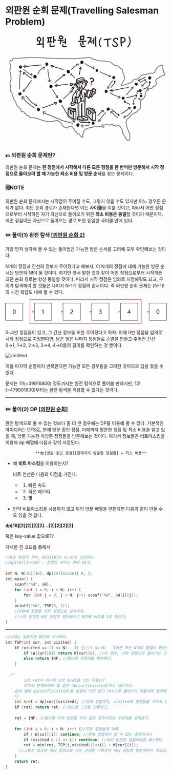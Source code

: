 # 외판원 순회 문제(Travelling Salesman Problem)

![Untitled](./TSP/Untitled.png)

### 💵 외판원 순회 문제란?

외판원 순회 문제는 **한 정점에서 시작해서 다른 모든 정점을 한 번씩만 방문해서 시작 정점으로 돌아오려 할 때 가능한 최소 비용 및 방문 순서**를 찾는 문제이다.

### 🗒️NOTE

외판원 순회 문제에서는 시작점이 주어질 수도, 그렇지 않을 수도 있지만 어느 경우든 문제가 없다. 최단 순회 경로가 존재한다면 이는 **사이클**을 이룰 것이고, 따라서 어떤 정점으로부터 시작하든 자기 자신으로 돌아오기 위한 **최소 비용은 동일**할 것이기 때문이다. 어떤 정점이든 자신으로 돌아오는 경로 또한 동일한 사이클 안에 있다. 

### ✏️ 풀이(1) 완전 탐색 [[외판원 순회 2](https://www.acmicpc.net/problem/10971)]

가장 먼저 생각해 볼 수 있는 풀이법은 가능한 방문 순서를 고려해 모두 확인해보는 것이다.

N개의 정점과 간선의 정보가 주어졌다고 해보자. 이 N개의 정점에 대해 가능한 방문 순서는 당연히 N!이 될 것이다. 하지만 앞서 말한 것과 같이 어떤 정점으로부터 시작하든 최단 순회 경로는 항상 동일할 것이다. 따라서 시작 정점은 임의로 지정해줘도 되고, 우리가 탐색해야 할 것들은 나머지 N-1개 정점의 순서이다. 즉 외판원 순회 문제는 (N-1)!의 시간 복잡도 내에 풀 수 있다.

![Untitled](./TSP/Untitled%201.png)

0~4번 정점들이 있고, 그 간선 정보들 또한 주어졌다고 하자. 이때 0번 정점을 임의로 시작 정점으로 지정한다면, 남은 일은 나머지 정점들로 순열을 만들고 주어진 간선 0→1, 1→2, 2→3, 3→4, 4→0들의 길이를 확인하는 것 뿐이다.

 

![Untitled](%E1%84%8B%E1%85%AC%E1%84%91%E1%85%A1%E1%86%AB%E1%84%8B%E1%85%AF%E1%86%AB%20%E1%84%89%E1%85%AE%E1%86%AB%E1%84%92%E1%85%AC%20%E1%84%86%E1%85%AE%E1%86%AB%E1%84%8C%E1%85%A6(Travelling%20Salesman%20Problem)%2057c1615f337f45caa12f7349bdb668ab/Untitled%202.png)

이를 마지막 순열까지 반복한다면 가능한 모든 경우들을 고려한 것이므로 답을 찾을 수 있다.

문제는 11!(=39916800) 정도까지는 완전 탐색으로 풀어볼 만하지만, 12!(=479001600)부터는 완전 탐색을 적용할 수 없다는 것이다.

---

### ✏️ 풀이(2) DP [[외판원 순회](https://www.acmicpc.net/problem/2098)]

완전 탐색으로 풀 수 있는 것보다 좀 더 큰 경우에는 DP를 이용해 풀 수 있다. 기본적인 아이디어는 DFS로, 현재 방문 중인 정점, 이때까지 방문한 정점 및 최소 비용을 알고 있을 때, 방문 가능한 미방문 정점들을 방문해보는 것이다. 여기서 정보들은 비트마스킹을 이용해 dp 배열에 다음과 같이 저장된다.

                 **dp[방문 중인 정점][현재까지 방문한 정점들] = 최소 비용**

- 왜 **비트 마스킹**을 이용하는지?
    
    비트 연산은 다음의 이점을 가진다.
    
    - 1) 빠른 속도
    - 2) 적은 메모리
    - 3) **멋**

* 만약 비트마스킹을 사용하지 않고 위의 방문 배열을 만든다면 다음과 같이 만들 수도 있을 것 같다.

**dp[16][2][2][2][2]…[2][2][2][2]**

혹은 key-value 값으로??

자세한 건 코드를 통해서 

```cpp
//N은 정점의 개수, W[a][b]는 a->b의 간선이다.
//dp[16][1<<16] : 정점의 개수는 최대 16개.

int N, W[16][16], dp[16][65536]{ 0, };
int main() {
	scanf("%d", &N);
	for (int i = 0; i < N; i++) {
		for (int j = 0; j < N; j++) scanf("%d", &W[i][j]);
	}
	printf("%d", TSP(0, 1));
	//0번째 정점을 시작 정점으로 생각하자.
	//시작 정점인 0번 정점이 방문됐으니 0번째 비트를 1로 만든다.
}
```

---

```cpp
//아래는 일반적인 DFS와 유사하다.
int TSP(int cur, int visited) {
	if (visited == (1 << N) - 1) {//(1 << N) - 1이면 모든 N개의 정점이 방문되었다는 것이다.
		if (W[cur][0]) return W[cur][0]; //이 경우, 시작 정점으로 돌아가는 간선이 있다면 반환하고
		else return INF; //없다면 무한대를 반환한다.
	}
	
  /*
		int ret이 아니라 int &ret을 쓰는 이유는?
		여기서 변경되어야 할 값은 dp[cur][visited]이기 때문이다.
    쉽게 말해 dp[cur][visited]를 일일이 쓰지 않고 ret으로 줄여쓰기 위함이라 생각해도 좋다.
	*/
	int &ret = dp[cur][visited]; //현재 정점까지, visited의 정점들을 거쳐서 온 최솟값이
	if (ret) return ret; //있다면 그것을 반환하고,
	
	ret = INF; //없다면 아직 방문을 하지 않은 경우이므로 무한대를 넣어준다.

	for (int i = 0; i < N; i++) {//모든 정점들에 대해
		if (!W[cur][i]) continue; //현재 정점에서 갈 수 없는 정점이거나
		if (visited & (1 << i)) continue; //이미 방문한 정점이라면 패스한다.
		ret = min(ret, TSP(i,visited|(1<<i)) + W[cur][i]);
	  //그렇지 않으면 해당 정점으로 가는 간선을 더하면서 해당 정점에 방문하면서 최솟값을 갱신해나간다.
	}
	return ret;
}

```
